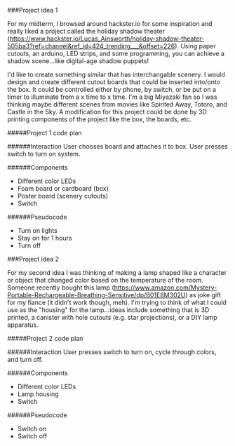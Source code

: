###Project idea 1

For my midterm, I browsed around hackster.io for some inspiration and really liked a project called the holiday shadow theater (https://www.hackster.io/Lucas_Ainsworth/holiday-shadow-theater-505ba3?ref=channel&ref_id=424_trending___&offset=226). Using paper cutouts, an arduino, LED strips, and some programming, you can achieve a shadow scene...like digital-age shadow puppets!

I'd like to create something similar that has interchangable scenery. I would design and create different cutout boards that could be inserted into/onto the box. It could be controlled either by phone, by switch, or be put on a timer to illuminate from a x time to x time. I'm a big Miyazaki fan so I was thinking maybe different scenes from movies like Spirited Away, Totoro, and Castle in the Sky. A modification for this project could be done by 3D printing components of the project like the box, the boards, etc. 

#####Project 1 code plan

######Interaction
User chooses board and attaches it to box. User presses switch to turn on system.

######Components
* Different color LEDs
* Foam board or cardboard (box)
* Poster board (scenery cutouts)
* Switch

######Pseudocode
* Turn on lights
* Stay on for 1 hours
* Turn off 


###Project idea 2

For my second idea I was thinking of making a lamp shaped like a character or object that changed color based on the temperature of the room. Someone recently bought this lamp (https://www.amazon.com/Mystery-Portable-Rechargeable-Breathing-Sensitive/dp/B01E8M302U) as joke gift for my fiance (it didn't work though, meh). I'm trying to think of what I could use as the "housing" for the lamp...ideas include something that is 3D printed, a canister with hole cutouts (e.g. star projections), or a DIY lamp apparatus.

#####Project 2 code plan

######Interaction
User presses switch to turn on, cycle through colors, and turn off.

######Components
* Different color LEDs
* Lamp housing
* Switch

######Pseudocode
* Switch on
* Switch off 
